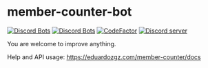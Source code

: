 # member-counter-bot
[![Discord Bots](https://discordbots.org/api/widget/status/478567255198662656.svg)](https://discordbots.org/bot/478567255198662656) [![Discord Bots](https://discordbots.org/api/widget/servers/478567255198662656.svg)](https://discordbots.org/bot/478567255198662656)
[![CodeFactor](https://www.codefactor.io/repository/github/eduardozgz/member-counter-bot/badge)](https://www.codefactor.io/repository/github/eduardozgz/member-counter-bot)
[![Discord server](https://discordapp.com/api/guilds/614777317733957632/widget.png?style=shield)](https://discord.gg/g4MfV6N)

You are welcome to improve anything.

Help and API usage: https://eduardozgz.com/member-counter/docs
